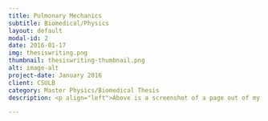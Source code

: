```yaml
---
title: Pulmonary Mechanics
subtitle: Biomedical/Physics
layout: default
modal-id: 2
date: 2016-01-17
img: thesiswriting.png
thumbnail: thesiswriting-thumbnail.png
alt: image-alt
project-date: January 2016
client: CSULB
category: Master Physics/Biomedical Thesis
description: <p align="left">Above is a screenshot of a page out of my thesis along with pictures taken of the plethysmograph, pneumotachgraph, and one of my subjects performing a pleth maneuver.<br><br>My Thesis on the Human Lung&#58; Plethysmography, Spirometry, and Inverse Modeling. This thesis uses spirometric and plethysmograph data to determine characteristics and overall health of the lung. Then I used the data to perform modeling and parameter estimation to discern parameters of the lung that traditionally are obtained through invasive procedures. For further information or if you are an authorized contributor visit the github project page <a href="http://louisdcoleman.github.io/Thesis/">Louis Coleman's Thesis</a>.<br><br><b>SKILLS USED</b><br><br>&#8226; Data Acquisition and Analysis<br>&#8226; Modeling and Simulation<br>&#8226; Research<br>&#8226; Experimentation<br>&#8226; Statistical Analysis<br>&#8226; Software Development and Scripting<br>&#8226; Subject Training<br>&#8226; Project Management</p>

---
```

